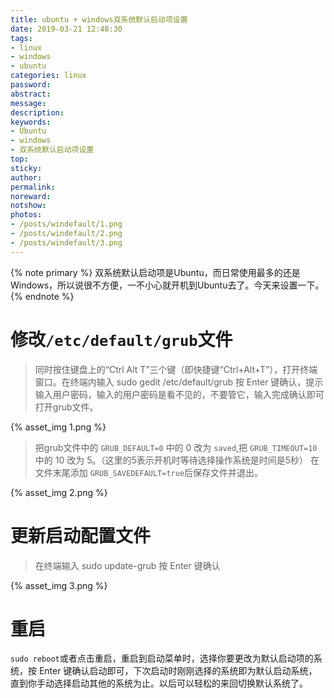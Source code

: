```yaml
---
title: ubuntu + windows双系统默认启动项设置
date: 2019-03-21 12:48:30
tags:
- linux
- windows
- ubuntu
categories: linux
password:
abstract:
message:
description:
keywords:
- Ubuntu
- windows
- 双系统默认启动项设置
top:
sticky:
author:
permalink:
noreward:
notshow:
photos:
- /posts/windefault/1.png
- /posts/windefault/2.png
- /posts/windefault/3.png
---
```


{% note primary %}
双系统默认启动项是Ubuntu，而日常使用最多的还是Windows，所以说很不方便，一不小心就开机到Ubuntu去了。今天来设置一下。
{% endnote %}

<!--more-->
# 修改`/etc/default/grub`文件
> 同时按住键盘上的“Ctrl Alt T”三个键（即快捷键“Ctrl+Alt+T”），打开终端窗口。在终端内输入 sudo gedit /etc/default/grub  按 Enter 键确认，提示输入用户密码，输入的用户密码是看不见的，不要管它，输入完成确认即可打开grub文件。

{% asset_img 1.png %}

> 把grub文件中的 `GRUB_DEFAULT=0` 中的 0 改为 `saved`,把 `GRUB_TIMEOUT=10` 中的 10 改为 5。（这里的5表示开机时等待选择操作系统是时间是5秒）
在文件末尾添加 `GRUB_SAVEDEFAULT=true`后保存文件并退出。

{% asset_img 2.png %}

# 更新启动配置文件
> 在终端输入 sudo update-grub 按 Enter 键确认 

{% asset_img 3.png %}

# 重启
`sudo reboot`或者点击重启，重启到启动菜单时，选择你要更改为默认启动项的系统，按 Enter 键确认启动即可，下次启动时刚刚选择的系统即为默认启动系统，直到你手动选择启动其他的系统为止。以后可以轻松的来回切换默认系统了。

